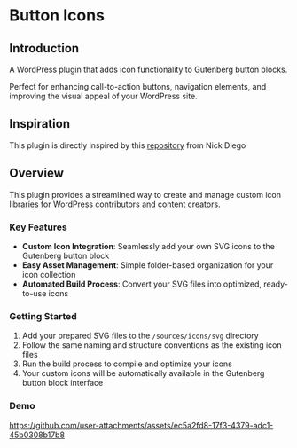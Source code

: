 # Button Icons

## Introduction
A WordPress plugin that adds icon functionality to Gutenberg button blocks.

Perfect for enhancing call-to-action buttons, navigation elements, and improving the visual appeal of your WordPress site.

## Inspiration

This plugin is directly inspired by this [repository](https://github.com/ndiego/enable-button-icons) from Nick Diego

## Overview
This plugin provides a streamlined way to create and manage custom icon libraries for WordPress contributors and content creators.

### Key Features
- **Custom Icon Integration**: Seamlessly add your own SVG icons to the Gutenberg button block
- **Easy Asset Management**: Simple folder-based organization for your icon collection
- **Automated Build Process**: Convert your SVG files into optimized, ready-to-use icons

### Getting Started
1. Add your prepared SVG files to the `/sources/icons/svg` directory
2. Follow the same naming and structure conventions as the existing icon files
3. Run the build process to compile and optimize your icons
4. Your custom icons will be automatically available in the Gutenberg button block interface

### Demo
https://github.com/user-attachments/assets/ec5a2fd8-17f3-4379-adc1-45b0308b17b8

